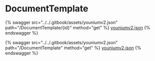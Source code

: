 # DocumentTemplate

{% swagger src="../../.gitbook/assets/youniumv2.json" path="/DocumentTemplate/{id}" method="get" %}
[youniumv2.json](../../.gitbook/assets/youniumv2.json)
{% endswagger %}

{% swagger src="../../.gitbook/assets/youniumv2.json" path="/DocumentTemplate" method="get" %}
[youniumv2.json](../../.gitbook/assets/youniumv2.json)
{% endswagger %}
